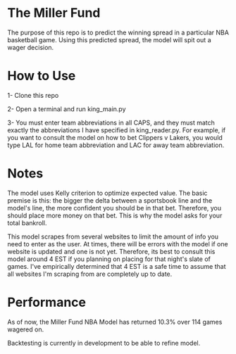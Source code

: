 
# The Miller Fund
The purpose of this repo is to predict the winning spread in a particular NBA basketball game. Using this predicted spread, the model will spit out a wager decision.

# How to Use

1- Clone this repo

2- Open a terminal and run king_main.py

3- You must enter team abbreviations in all CAPS, and they must match exactly the abbreviations I have specified in king_reader.py. For example, if you want to consult the model on how to bet Clippers v Lakers, you would type LAL for home team abbreviation and LAC for away team abbreviation. 

# Notes

The model uses Kelly criterion to optimize expected value. The basic premise is this: the bigger the delta between a sportsbook line and the model's line, the more confident you should be in that bet. Therefore, you should place more money on that bet. This is why the model asks for your total bankroll.

This model scrapes from several websites to limit the amount of info you need to enter as the user. At times, there will be errors with the model if one website is updated and one is not yet. Therefore, its best to consult this model around 4 EST if you planning on placing for that night's slate of games. I've empirically determined that 4 EST is a safe time to assume that all websites I'm scraping from are completely up to date.

# Performance

As of now, the Miller Fund NBA Model has returned 10.3% over 114 games wagered on. 

Backtesting is currently in development to be able to refine model.
